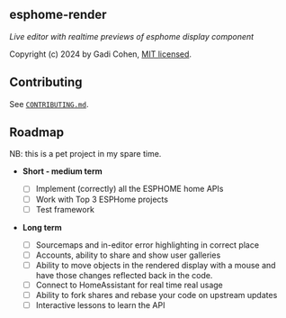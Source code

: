 ## esphome-render

_Live editor with realtime previews of esphome display component_

Copyright (c) 2024 by Gadi Cohen, [MIT licensed](./LICENSE.txt).

## Contributing

See [`CONTRIBUTING.md`](./CONTRIBUTING.md).

## Roadmap

NB: this is a pet project in my spare time.

- **Short - medium term**

  - [ ] Implement (correctly) all the ESPHOME home APIs
  - [ ] Work with Top 3 ESPHome projects
  - [ ] Test framework

- **Long term**

  - [ ] Sourcemaps and in-editor error highlighting in correct place
  - [ ] Accounts, ability to share and show user galleries
  - [ ] Ability to move objects in the rendered display with a mouse
        and have those changes reflected back in the code.
  - [ ] Connect to HomeAssistant for real time real usage
  - [ ] Ability to fork shares and rebase your code on upstream updates
  - [ ] Interactive lessons to learn the API
